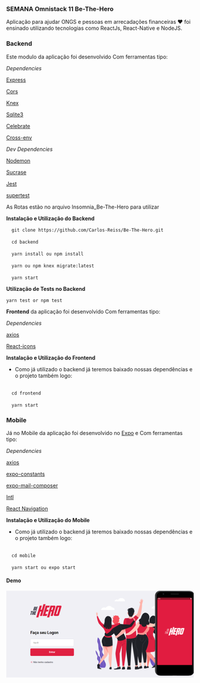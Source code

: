 ### **SEMANA Omnistack 11 Be-The-Hero**

Aplicação para ajudar ONGS e pessoas em arrecadações financeiras ♥ foi ensinado utilizando tecnologias como ReactJs, React-Native e NodeJS.

### **Backend**

Este modulo da aplicação foi desenvolvido Com ferramentas tipo:

_Dependencies_

[Express](https://expressjs.com/pt-br/)

[Cors](https://expressjs.com/en/resources/middleware/cors.html)

[Knex](http://knexjs.org)

[Sqlite3]()

[Celebrate](https://www.npmjs.com/package/celebrate)

[Cross-env](https://www.npmjs.com/package/cross-env)

_Dev Dependencies_

[Nodemon](https://nodemon.io/)

[Sucrase](https://github.com/alangpierce/sucrase)

[Jest](https://jestjs.io/)

[supertest](https://github.com/visionmedia/supertest)

As Rotas estão no arquivo Insomnia_Be-The-Hero para utilizar

**Instalação e Utilização do Backend**

```
  git clone https://github.com/Carlos-Reiss/Be-The-Hero.git

  cd backend

  yarn install ou npm install

  yarn ou npm knex migrate:latest

  yarn start

```

**Utilização de Tests no Backend**

```
yarn test or npm test
```

**Frontend** da aplicação foi desenvolvido Com ferramentas tipo:

_Dependencies_

[axios](https://github.com/axios/axios)

[React-icons]()

**Instalação e Utilização do Frontend**

- Como já utilizado o backend já teremos baixado nossas dependências e o projeto também logo:

```

  cd frontend

  yarn start

```

### **Mobile** 
Já no Mobile da aplicação foi desenvolvido no [Expo](https://expo.io/) e Com ferramentas tipo:

_Dependencies_

[axios](https://github.com/axios/axios)

[expo-constants](https://docs.expo.io/versions/latest/sdk/constants/)

[expo-mail-composer](https://docs.expo.io/versions/latest/sdk/mail-composer/)

[Intl](https://www.npmjs.com/package/intl)

[React Navigation](https://reactnavigation.org/)

**Instalação e Utilização do Mobile**

- Como já utilizado o backend já teremos baixado nossas dependências e o projeto também logo:

```

  cd mobile

  yarn start ou expo start

```
#### **Demo**

![](/DemoImage/DemoBeTheHero.png)
